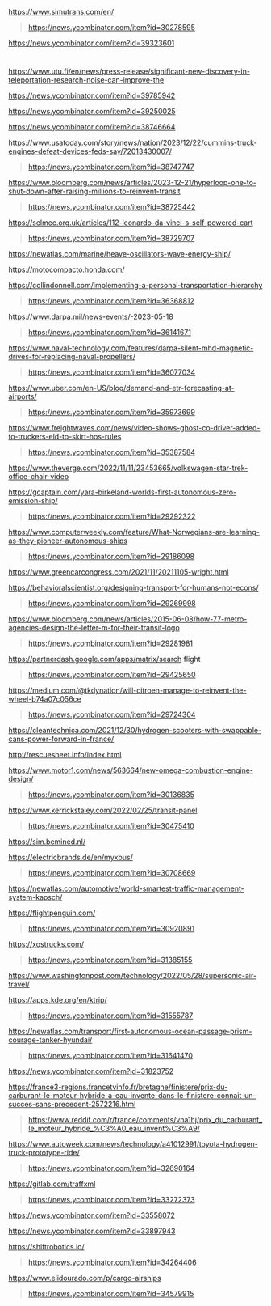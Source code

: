 https://www.simutrans.com/en/
> https://news.ycombinator.com/item?id=30278595

https://news.ycombinator.com/item?id=39323601

#
https://www.utu.fi/en/news/press-release/significant-new-discovery-in-teleportation-research-noise-can-improve-the

https://news.ycombinator.com/item?id=39785942

https://news.ycombinator.com/item?id=39250025

https://news.ycombinator.com/item?id=38746664

https://www.usatoday.com/story/news/nation/2023/12/22/cummins-truck-engines-defeat-devices-feds-say/72013430007/
> https://news.ycombinator.com/item?id=38747747

https://www.bloomberg.com/news/articles/2023-12-21/hyperloop-one-to-shut-down-after-raising-millions-to-reinvent-transit
> https://news.ycombinator.com/item?id=38725442

https://selmec.org.uk/articles/112-leonardo-da-vinci-s-self-powered-cart
> https://news.ycombinator.com/item?id=38729707

https://newatlas.com/marine/heave-oscillators-wave-energy-ship/

https://motocompacto.honda.com/

https://collindonnell.com/implementing-a-personal-transportation-hierarchy
> https://news.ycombinator.com/item?id=36368812

https://www.darpa.mil/news-events/-2023-05-18
> https://news.ycombinator.com/item?id=36141671

https://www.naval-technology.com/features/darpa-silent-mhd-magnetic-drives-for-replacing-naval-propellers/
> https://news.ycombinator.com/item?id=36077034

https://www.uber.com/en-US/blog/demand-and-etr-forecasting-at-airports/
> https://news.ycombinator.com/item?id=35973699

https://www.freightwaves.com/news/video-shows-ghost-co-driver-added-to-truckers-eld-to-skirt-hos-rules
> https://news.ycombinator.com/item?id=35387584

https://www.theverge.com/2022/11/11/23453665/volkswagen-star-trek-office-chair-video

https://gcaptain.com/yara-birkeland-worlds-first-autonomous-zero-emission-ship/
> https://news.ycombinator.com/item?id=29292322

https://www.computerweekly.com/feature/What-Norwegians-are-learning-as-they-pioneer-autonomous-ships
> https://news.ycombinator.com/item?id=29186098

https://www.greencarcongress.com/2021/11/20211105-wright.html

https://behavioralscientist.org/designing-transport-for-humans-not-econs/
> https://news.ycombinator.com/item?id=29269998

https://www.bloomberg.com/news/articles/2015-06-08/how-77-metro-agencies-design-the-letter-m-for-their-transit-logo
> https://news.ycombinator.com/item?id=29281981

https://partnerdash.google.com/apps/matrix/search flight
> https://news.ycombinator.com/item?id=29425650

https://medium.com/@tkdynation/will-citroen-manage-to-reinvent-the-wheel-b74a07c056ce
> https://news.ycombinator.com/item?id=29724304

https://cleantechnica.com/2021/12/30/hydrogen-scooters-with-swappable-cans-power-forward-in-france/

http://rescuesheet.info/index.html

https://www.motor1.com/news/563664/new-omega-combustion-engine-design/
> https://news.ycombinator.com/item?id=30136835

https://www.kerrickstaley.com/2022/02/25/transit-panel
> https://news.ycombinator.com/item?id=30475410

https://sim.bemined.nl/

https://electricbrands.de/en/myxbus/
> https://news.ycombinator.com/item?id=30708669

https://newatlas.com/automotive/world-smartest-traffic-management-system-kapsch/

https://flightpenguin.com/
> https://news.ycombinator.com/item?id=30920891

https://xostrucks.com/
> https://news.ycombinator.com/item?id=31385155

https://www.washingtonpost.com/technology/2022/05/28/supersonic-air-travel/

https://apps.kde.org/en/ktrip/
> https://news.ycombinator.com/item?id=31555787

https://newatlas.com/transport/first-autonomous-ocean-passage-prism-courage-tanker-hyundai/
> https://news.ycombinator.com/item?id=31641470

https://news.ycombinator.com/item?id=31823752

https://france3-regions.francetvinfo.fr/bretagne/finistere/prix-du-carburant-le-moteur-hybride-a-eau-invente-dans-le-finistere-connait-un-succes-sans-precedent-2572216.html
> https://www.reddit.com/r/france/comments/vna1hj/prix_du_carburant_le_moteur_hybride_%C3%A0_eau_invent%C3%A9/

https://www.autoweek.com/news/technology/a41012991/toyota-hydrogen-truck-prototype-ride/
> https://news.ycombinator.com/item?id=32690164

https://gitlab.com/traffxml
> https://news.ycombinator.com/item?id=33272373

https://news.ycombinator.com/item?id=33558072

https://news.ycombinator.com/item?id=33897943

https://shiftrobotics.io/
> https://news.ycombinator.com/item?id=34264406

https://www.elidourado.com/p/cargo-airships
> https://news.ycombinator.com/item?id=34579915

